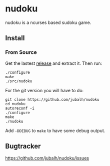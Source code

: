 # nudoku #

nudoku is a ncurses based sudoku game.

## Install ##

### From Source ###

Get the lastest [release](https://github.com/jubalh/nudoku/releases) and extract it.
Then run:

```
./configure
make
./src/nudoku
```

For the git version you will have to do:

```
git clone https://github.com/jubalh/nudoku
cd nudoku
autoreconf -i
./configure
make
./nudoku
```

Add `-DDEBUG` to `make` to have some debug output.

## Bugtracker ##

https://github.com/jubalh/nudoku/issues

